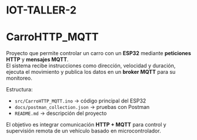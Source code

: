 # IOT-TALLER-2
# CarroHTTP_MQTT

Proyecto que permite controlar un carro con un **ESP32** mediante **peticiones HTTP** y **mensajes MQTT**.  
El sistema recibe instrucciones como dirección, velocidad y duración, ejecuta el movimiento y publica los datos en un **broker MQTT** para su monitoreo.

 Estructura:
- `src/CarroHTTP_MQTT.ino` → código principal del ESP32  
- `docs/postman_collection.json` → pruebas con Postman  
- `README.md` → descripción del proyecto  

El objetivo es integrar comunicación **HTTP + MQTT** para control y supervisión remota de un vehículo basado en microcontrolador.
